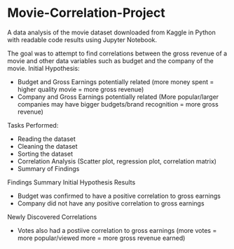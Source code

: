 # Movie-Correlation-Project

A data analysis of the movie dataset downloaded from Kaggle in Python with readable code results using Jupyter Notebook.

The goal was to attempt to find correlations between the gross revenue of a movie and other data variables such as budget and the company of the movie.
Initial Hypothesis:
- Budget and Gross Earnings potentially related (more money spent = higher quality movie = more gross revenue)
- Company and Gross Earnings potentially related (More popular/larger companies may have bigger budgets/brand recognition = more gross revenue)

Tasks Performed:
- Reading the dataset
- Cleaning the dataset
- Sorting the dataset
- Correlation Analysis (Scatter plot, regression plot, correlation matrix)
- Summary of Findings

Findings Summary
Initial Hypothesis Results
- Budget was confirmed to have a positive correlation to gross earnings
- Company did not have any positive correlation to gross earnings

Newly Discovered Correlations
- Votes also had a postiive correlation to gross earnings (more votes = more popular/viewed more = more gross revenue earned)
